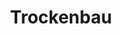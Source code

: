 ---
title: "Trockenbau"
icon: "construction"
short_description: "Flexible und schnelle Gestaltung Ihrer Innenräume"
description: "Wir gestalten Ihre Innenräume flexibel, schnell und sauber. Von Trennwänden über Akustikdecken bis zum kompletten Dachgeschossausbau."
services:
  - "Flexible Trennwände"
  - "Decken abhängen"
  - "Dachgeschossausbau"
  - "Akustik- & Brandschutz"
order: 2
---